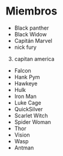 # Miembros

* Black panther
* Black Widow
* Capitán Marvel
* nick fury
3. capitan america
* Falcon
* Hank Pym
* Hawkeye
* Hulk
* Iron Man
* Luke Cage
* QuickSilver
* Scarlet Witch
* Spider Woman
* Thor
* Vision
* Wasp
* Antman
